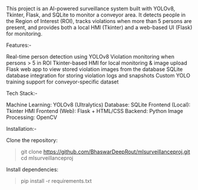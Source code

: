 This project is an AI-powered surveillance system built with YOLOv8, Tkinter, Flask, and SQLite to monitor a conveyor area.
It detects people in the Region of Interest (ROI), tracks violations when more than 5 persons are present, and provides both a local HMI (Tkinter) and a web-based UI (Flask) for monitoring.

Features:-

Real-time person detection using YOLOv8
Violation monitoring when persons > 5 in ROI
Tkinter-based HMI for local monitoring & image upload
Flask web app to view stored violation images from the database
SQLite database integration for storing violation logs and snapshots
Custom YOLO training support for conveyor-specific dataset

Tech Stack:-

Machine Learning: YOLOv8 (Ultralytics)
Database: SQLite
Frontend (Local): Tkinter HMI
Frontend (Web): Flask + HTML/CSS
Backend: Python
Image Processing: OpenCV

Installation:-

Clone the repository:
>git clone https://github.com/BhaswarDeepRout/mlsurveillanceproj.git
>cd mlsurveillanceproj

Install dependencies:
>pip install -r requirements.txt
